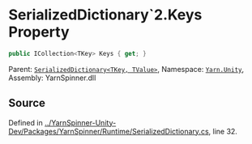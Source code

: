# SerializedDictionary`2.Keys Property


```csharp
public ICollection<TKey> Keys { get; }
```



<div class="class-metadata">

Parent: [`SerializedDictionary<TKey, TValue>`](/api/csharp/yarn.unity/serializeddictionary-2.md), Namespace: [`Yarn.Unity`](/api/csharp/yarn.unity/README.md), Assembly: YarnSpinner.dll
</div>

## Source
Defined in [../YarnSpinner-Unity-Dev/Packages/YarnSpinner/Runtime/SerializedDictionary.cs](https://github.com/YarnSpinnerTool/YarnSpinner-Unity//blob/develop/Runtime/SerializedDictionary.cs#L32), line 32.
